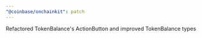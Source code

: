 ```yaml
---
"@coinbase/onchainkit": patch
---
```


Refactored TokenBalance's ActionButton and improved TokenBalance types
